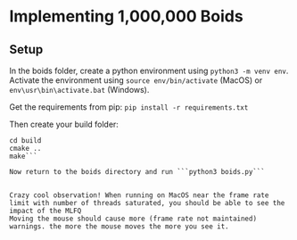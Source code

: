 # Implementing 1,000,000 Boids

## Setup

In the boids folder, create a python environment using ```python3 -m venv env```. 
Activate the environment using ```source env/bin/activate``` (MacOS) or ```env\usr\bin\activate.bat``` (Windows).

Get the requirements from pip: ```pip install -r requirements.txt```

Then create your build folder:
```mkdir build
cd build
cmake ..
make```

Now return to the boids directory and run ```python3 boids.py```


Crazy cool observation! When running on MacOS near the frame rate limit with number of threads saturated, you should be able to see the impact of the MLFQ 
Moving the mouse should cause more (frame rate not maintained) warnings. the more the mouse moves the more you see it.
